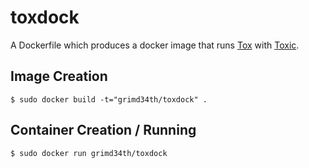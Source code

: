 # toxdock

A Dockerfile which produces a docker image that runs [Tox][tox] with [Toxic][toxic].

[tox]: https://github.com/irungentoo/ProjectTox-Core/
[toxic]: https://github.com/Tox/toxic

## Image Creation

```
$ sudo docker build -t="grimd34th/toxdock" .
```

## Container Creation / Running

```
$ sudo docker run grimd34th/toxdock
```
